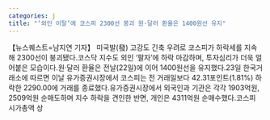 ```yaml
---
categories: j
title: "‘외인 이탈’에 코스피 2300선 붕괴 원·달러 환율은 1400원선 유지"
---
```

【뉴스퀘스트=남지연 기자】 미국발(發) 고강도 긴축 우려로 코스피가 하락세를 지속해 2300선이 붕괴됐다.코스닥 지수도 외인 ‘팔자’에 하락 마감하며, 투자심리가 더욱 얼어붙은 모습이다.원·달러 환율은 전날(22일)에 이어 1400원선을 유지했다.23일 한국거래소에 따르면 이날 유가증권시장에서 코스피는 전 거래일보다 42.31포인트(1.81%) 하락한 2290.00에 거래를 종료했다.유가증권시장에서 외국인과 기관은 각각 1903억원, 2509억원 순매도하며 지수 하락을 견인한 반면, 개인은 4311억원 순매수했다.코스피 시가총액 상